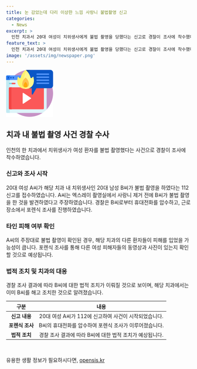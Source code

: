 ```yaml
---
title: 눈 감았는데 다리 이상한 느낌 사랑니 불법촬영 신고
categories:
  - News
excerpt: >
  인천 치과서 20대 여성이 치위생사에게 불법 촬영을 당했다는 신고로 경찰이 조사에 착수했다. 신고자는 치과 내 X-Ray 촬영실에서 치위생사가 불법 촬영을 한 모습을 발견했다고 주장했으며, 휴대전화를 통해 다른 여성들의 동영상과 사진도 확인했다고 주장했다. 해당 치과는 해당 치위생사를 해고 조치했다. 경찰은 포렌식 조사를 위해 휴대전화를 받아내 조사에 착수했다. 이에 대한 자세한 내용은 계속 확인될 것으로 보인다.
feature_text: >
  인천 치과서 20대 여성이 치위생사에게 불법 촬영을 당했다는 신고로 경찰이 조사에 착수했다. 신고자는 치과 내 X-Ray 촬영실에서 치위생사가 불법 촬영을 한 모습을 발견했다고 주장했으며, 휴대전화를 통해 다른 여성들의 동영상과 사진도 확인했다고 주장했다. 해당 치과는 해당 치위생사를 해고 조치했다. 경찰은 포렌식 조사를 위해 휴대전화를 받아내 조사에 착수했다. 이에 대한 자세한 내용은 계속 확인될 것으로 보인다.
image: '/assets/img/newspaper.png'
---
```


<p><img src="/assets/img/news.png" alt="rentncar 속보" /></p>

<h2 data-ke-size="size26">치과 내 불법 촬영 사건 경찰 수사</h2>

<p data-ke-size="size16">인천의 한 치과에서 치위생사가 여성 환자를 불법 촬영했다는 사건으로 경찰이 조사에 착수하였습니다. </p>

<h3>신고와 조사 시작</h3>

<p data-ke-size="size16">20대 여성 A씨가 해당 치과 내 치위생사인 20대 남성 B씨가 불법 촬영을 하였다는 112 신고를 접수하였습니다. A씨는 엑스레이 촬영실에서 사랑니 제거 전에 B씨가 불법 촬영을 한 것을 발견하였다고 주장하였습니다. 경찰은 B씨로부터 휴대전화를 압수하고, 근로 장소에서 포렌식 조사를 진행하였습니다.</p>

<h3>타인 피해 여부 확인</h3>

<p data-ke-size="size16">A씨의 주장대로 불법 촬영이 확인된 경우, 해당 치과의 다른 환자들이 피해를 입었을 가능성이 큽니다. 포렌식 조사를 통해 다른 여성 피해자들의 동영상과 사진이 있는지 확인할 것으로 예상됩니다.</p>

<h3>법적 조치 및 치과의 대응</h3>

<p data-ke-size="size16">경찰 조사 결과에 따라 B씨에 대한 법적 조치가 이뤄질 것으로 보이며, 해당 치과에서는 이미 B씨를 해고 조치한 것으로 알려졌습니다.</p>

<table>
    <thead>
        <tr>
            <th style="text-align: center;">구분</th>
            <th style="text-align: center;">내용</th>
        </tr>
    </thead>
    <tbody>
        <tr>
            <td style="text-align: center;"><b>신고 내용</b></td>
            <td style="text-align: center;">20대 여성 A씨가 112에 신고하여 사건이 시작되었습니다.</td>
        </tr>
        <tr>
            <td style="text-align: center;"><b>포렌식 조사</b></td>
            <td style="text-align: center;">B씨의 휴대전화를 압수하여 포렌식 조사가 이루어졌습니다.</td>
        </tr>
        <tr>
            <td style="text-align: center;"><b>법적 조치</b></td>
            <td style="text-align: center;">경찰 조사 결과에 따라 B씨에 대한 법적 조치가 예상됩니다.</td>
        </tr>
    </tbody>
</table>

<p data-ke-size="size16">&nbsp;</p>
유용한 생활 정보가 필요하시다면, <a href="https://opensis.kr" rel="dofollow">opensis.kr</a>


